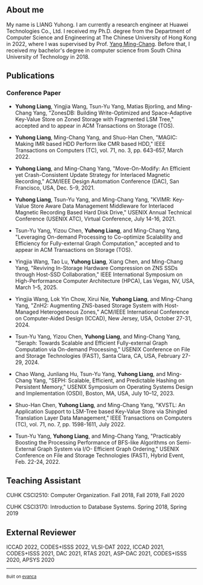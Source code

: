 
##  About me

My name is LIANG Yuhong. I am currently a research engineer at Huawei Technologies Co., Ltd. I received my Ph.D. degree from the Department of Computer Science and Engineering at The Chinese University of Hong Kong in 2022, where I was supervised by Prof. <a href="http://www.cse.cuhk.edu.hk/~mcyang/index.html">Yang Ming-Chang</a>. Before that, I received my bachelor's degree in computer science from South China University of Technology in 2018.



##  Publications

### Conference Paper
* **Yuhong Liang**, Yingjia Wang, Tsun-Yu Yang, Matias Bjorling, and Ming-Chang Yang, "ZonesDB: Building Write-Optimized and Space-Adaptive Key-Value Store on Zoned Storage with Fragmented LSM Tree," accepted and to appear in ACM Transactions on Storage (TOS).

* **Yuhong Liang**, Ming-Chang Yang, and Shuo-Han Chen, "MAGIC: Making IMR based HDD Perform like CMR based HDD," IEEE Transactions on Computers (TC), vol. 71, no. 3, pp. 643-657, March 2022.
 
* **Yuhong Liang**, and Ming-Chang Yang, "Move-On-Modify: An Efficient yet Crash-Consistent Update Strategy for Interlaced Magnetic Recording," ACM/IEEE Design Automation Conference (DAC), San Francisco, USA, Dec. 5-9, 2021.

* **Yuhong Liang**, Tsun-Yu Yang, and Ming-Chang Yang, "KVIMR: Key-Value Store Aware Data Management Middleware for Interlaced Magnetic Recording Based Hard Disk Drive," USENIX Annual Technical Conference (USENIX ATC), Virtual Conference, July 14-16, 2021.

* Tsun-Yu Yang, Yizou Chen, **Yuhong Liang**, and Ming-Chang Yang, "Leveraging On-demand Processing to Co-optimize Scalability and Efficiency for Fully-external Graph Computation," accepted and to appear in ACM Transactions on Storage (TOS).

* Yingjia Wang, Tao Lu, **Yuhong Liang**, Xiang Chen, and Ming-Chang Yang, "Reviving In-Storage Hardware Compression on ZNS SSDs through Host-SSD Collaboration," IEEE International Symposium on High-Performance Computer Architecture (HPCA), Las Vegas, NV, USA, March 1–5, 2025.

* Yingjia Wang, Lok Yin Chow, Xirui Nie, **Yuhong Liang**, and Ming-Chang Yang, "ZnH2: Augmenting ZNS-based Storage System with Host-Managed Heterogeneous Zones," ACM/IEEE International Conference on Computer-Aided Design (ICCAD), New Jersey, USA, October 27-31, 2024.
  
* Tsun-Yu Yang, Yizou Chen, **Yuhong Liang**, and Ming-Chang Yang, "Seraph: Towards Scalable and Efficient Fully-external Graph Computation via On-demand Processing," USENIX Conference on File and Storage Technologies (FAST), Santa Clara, CA, USA, February 27-29, 2024.

* Chao Wang, Junliang Hu, Tsun-Yu Yang, **Yuhong Liang**, and Ming-Chang Yang, "SEPH: Scalable, Efficient, and Predictable Hashing on Persistent Memory," USENIX Symposium on Operating Systems Design and Implementation (OSDI), Boston, MA, USA, July 10–12, 2023.

* Shuo-Han Chen, **Yuhong Liang**, and Ming-Chang Yang, "KVSTL: An Application Support to LSM-Tree based Key-Value Store via Shingled Translation Layer Data Management," IEEE Transactions on Computers (TC), vol. 71, no. 7, pp. 1598-1611, July 2022.

* Tsun-Yu Yang, **Yuhong Liang**, and Ming-Chang Yang, "Practicably Boosting the Processing Performance of BFS-like Algorithms on Semi-External Graph System via I/O- Efficient Graph Ordering," USENIX Conference on File and Storage Technologies (FAST), Hybrid Event, Feb. 22-24, 2022.



## Teaching Assistant
CUHK CSCI2510: Computer Organization.
Fall 2018, Fall 2019, Fall 2020

CUHK CSCI3170: Introduction to Database Systems.
Spring 2018, Spring 2019

## External Reviewer
ICCAD 2022, CODES+ISSS 2022, VLSI-DAT 2022, ICCAD 2021, CODES+ISSS 2021, DAC 2021, RTAS 2021, ASP-DAC 2021, CODES+ISSS 2020, APSYS 2020

---
<p style="font-size:11px">Built on <a href="https://github.com/evanca/quick-portfolio">evanca</a></p>
<!-- Remove above link if you don't want to attibute -->
